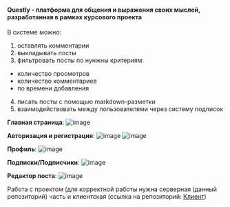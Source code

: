 #### Questly - платформа для общения и выражения своих мыслей, разработанная в рамках курсового проекта

В системе можно:
1) оставлять комментарии
2) выкладывать посты
3) фильтровать посты по нунжны критериям:
- количество просмотров
- количество комментариев
- по времени добавления
4) писать посты с помощью markdown-разметки
5) взаимодействовать между пользователями через систему подписок

**Главная страница**:
![image](https://github.com/Avantgardee/questly-frontend/assets/111182261/e9408a34-db60-46a1-8be8-825b72a62fe7)

**Авторизация и регистрация**:
![image](https://github.com/Avantgardee/questly-frontend/assets/111182261/40a965ec-178e-40da-9db9-3489e346a011)
![image](https://github.com/Avantgardee/questly-frontend/assets/111182261/51787fb5-fd19-4ad4-997e-85f4b9a5eb0c)

**Профиль**:
![image](https://github.com/Avantgardee/questly-frontend/assets/111182261/df5f5fc5-3eed-4046-a42c-b2acbe193348)

**Подписки/Подписчики**:
![image](https://github.com/Avantgardee/questly-frontend/assets/111182261/07a39f69-fcc9-43e2-9341-7314924a6f9f)

**Редактор поста**:
![image](https://github.com/Avantgardee/questly-frontend/assets/111182261/645e7d54-a08c-4d46-a6e1-6f2e61986eb4)

Работа с проектом (для корректной работы нужна серверная (данный репозиторий) часть и клиентская (ссылка на репозиторий: [Клиент](https://github.com/Avantgardee/questly-frontend))

